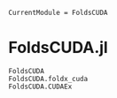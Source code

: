 ```@meta
CurrentModule = FoldsCUDA
```

# FoldsCUDA.jl

```@docs
FoldsCUDA
FoldsCUDA.foldx_cuda
FoldsCUDA.CUDAEx
```
